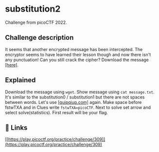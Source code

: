 
# substitution2

Challenge from picoCTF 2022.

## Challenge description

It seems that another encrypted message has been intercepted. The encryptor seems to have learned their lesson though and now there isn't any punctuation! Can you still crack the cipher?
Download the message [[here]](https://artifacts.picoctf.net/c/108/message.txt).

## Explained

Download the message using ```wget```. Show message using ```cat message.txt```. It's similar to the substitution0 / substitution1 but there are not spaces between words. Let's use [[quipqiup.com]](https://quipqiup.com) again. Make space before fstwTXA and in Clues write ```fstwTXA=picoCTF```. Next to solve set arrow and select solve(statistics). First result will be your flag.

## 🔗 Links
[[https://play.picoctf.org/practice/challenge/309]](https://play.picoctf.org/practice/challenge/309)

